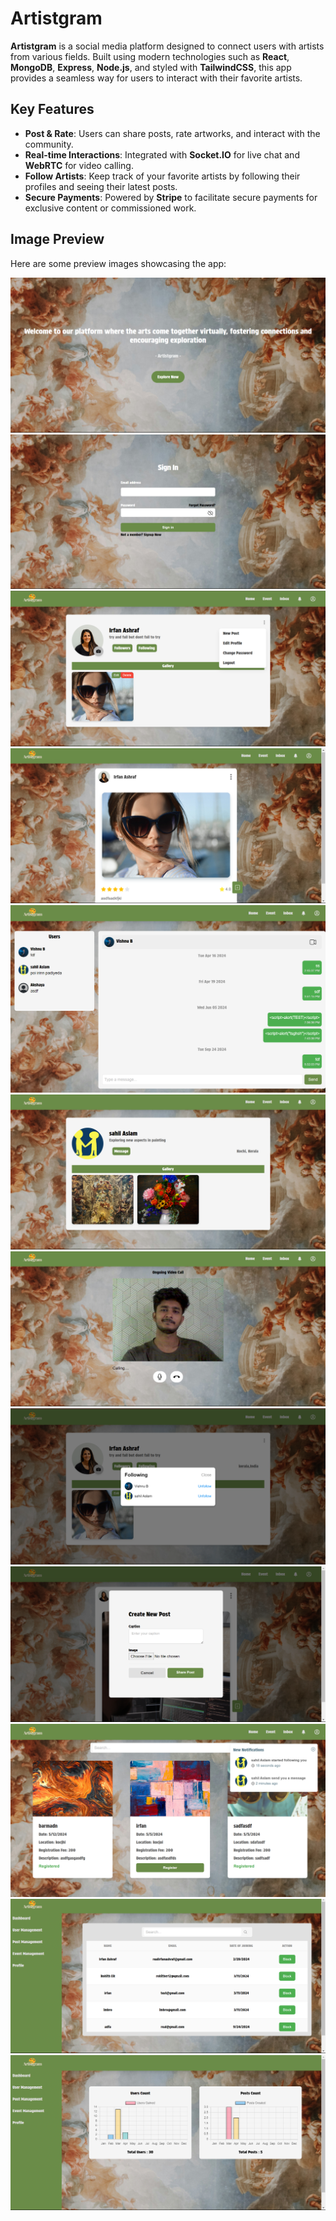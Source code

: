 # Artistgram

**Artistgram** is a social media platform designed to connect users with artists from various fields. Built using modern technologies such as **React**, **MongoDB**, **Express**, **Node.js**, and styled with **TailwindCSS**, this app provides a seamless way for users to interact with their favorite artists.

## Key Features

- **Post & Rate**: Users can share posts, rate artworks, and interact with the community.
- **Real-time Interactions**: Integrated with **Socket.IO** for live chat and **WebRTC** for video calling.
- **Follow Artists**: Keep track of your favorite artists by following their profiles and seeing their latest posts.
- **Secure Payments**: Powered by **Stripe** to facilitate secure payments for exclusive content or commissioned work.

## Image Preview

Here are some preview images showcasing the app:

![Screenshot 1](./imagePreview/image1.png)
![Screenshot 2](./imagePreview/image2.png)
![Screenshot 3](./imagePreview/image3.png)
![Screenshot 4](./imagePreview/image4.png)
![Screenshot 5](./imagePreview/image5.png)
![Screenshot 1](./imagePreview/image6.png)
![Screenshot 2](./imagePreview/image7.png)
![Screenshot 3](./imagePreview/image8.png)
![Screenshot 4](./imagePreview/image9.png)
![Screenshot 5](./imagePreview/image10.png)
![Screenshot 4](./imagePreview/image11.png)
![Screenshot 5](./imagePreview/image12.png)
